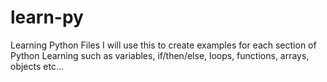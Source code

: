 # learn-py
Learning Python Files
I will use this to create examples for each section of Python Learning such as variables, if/then/else, loops, functions, arrays, objects etc...
